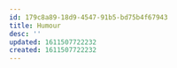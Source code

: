 ```yaml
---
id: 179c8a89-18d9-4547-91b5-bd75b4f67943
title: Humour
desc: ''
updated: 1611507722232
created: 1611507722232
---
```


